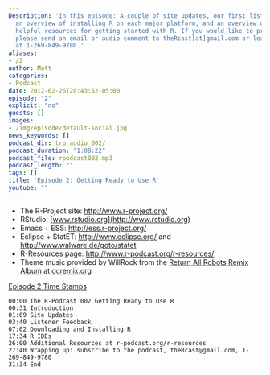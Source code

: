 ```yaml
---
Description: 'In this episode: A couple of site updates, our first listener feedback,
  an overview of installing R on each major platform, and an overview of R IDEs and
  helpful resources for getting started with R. If you would like to provide feedback,
  please send an email or audio comment to theRcast[at]gmail.com or leave us a voicemail
  at 1-269-849-9780.'
aliases:
- /2
author: Matt
categories:
- Podcast
date: 2012-02-26T20:43:52-05:00
episode: "2"
explicit: "no"
guests: []
images:
- /img/episode/default-social.jpg
news_keywords: []
podcast_dir: trp_audio_002/
podcast_duration: "1:08:22"
podcast_file: rpodcast002.mp3
podcast_length: ""
tags: []
title: 'Episode 2: Getting Ready to Use R'
youtube: ""
---
```


-   The R-Project site: <http://www.r-project.org/>
-   RStudio: [www.rstudio.org](http://www.rstudio.org)
-   Emacs + ESS: <http://ess.r-project.org/>
-   Eclipse + StatET: <http://www.eclipse.org/> and
    <http://www.walware.de/goto/statet>
-   R-Resources page: <http://www.r-podcast.org/r-resources/>
-   Theme music provided by WillRock from the [Return All Robots Remix
    Album](http://ocremix.org/events/returnallrobots/) at
    [ocremix.org](http://ocremix.org/)

<span style="text-decoration: underline;">Episode 2 Time Stamps</span>

    00:00 The R-Podcast 002 Getting Ready to Use R
    00:31 Introduction
    01:09 Site Updates
    03:40 Listener Feedback
    07:02 Downloading and Installing R
    17:34 R IDEs
    26:00 Additional Resources at r-podcast.org/r-resources
    27:40 Wrapping up: subscribe to the podcast, theRcast@gmail.com, 1-269-849-9780
    31:34 End